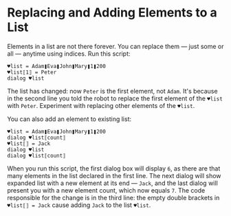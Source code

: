 # Replacing and Adding Elements to a List

Elements in a list are not there forever. You can replace them — just some or all — anytime using indices. Run this script:

```G1ANT
♥list = Adam❚Eva❚John❚Mary❚1❚200
♥list⟦1⟧ = Peter
dialog ♥list
```

The list has changed: now `Peter` is the first element, not `Adam`. It's because in the second line you told the robot to replace the first element of the `♥list` with `Peter`. Experiment with replacing other elements of the `♥list`.

You can also add an element to existing list:

```G1ANT
♥list = Adam❚Eva❚John❚Mary❚1❚200
dialog ♥list⟦count⟧
♥list⟦⟧ = Jack
dialog ♥list
dialog ♥list⟦count⟧
```

When you run this script, the first dialog box will display `6`, as there are that many elements in the list declared in the first line. The next dialog will show expanded list with a new element at its end — `Jack`, and the last dialog will present you with a new element count, which now equals `7`. The code responsible for the change is in the third line: the empty double brackets in `♥list⟦⟧ = Jack` cause adding `Jack` to the list `♥list`.
